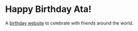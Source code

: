 # Happy Birthday Ata!

A [birthday website](https://aleezaladhani.github.io/happybirthday-ata) to celebrate with friends around the world.